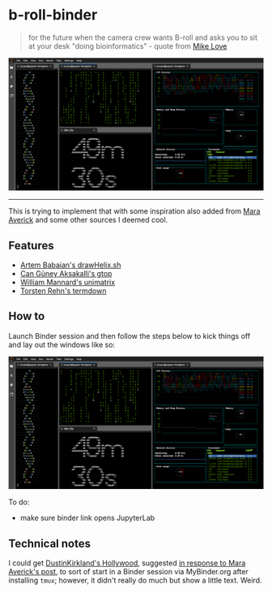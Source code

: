 # b-roll-binder


>for the future when the camera crew wants B-roll and asks you to sit at your desk "doing bioinformatics" - quote from [Mike Love](https://twitter.com/mikelove/status/1011270925868781568)

![b-roll_layout_look](imgs/sciencing_JupyterLab.png)

-----

This is trying to implement that with some inspiration also added from [Mara Averick](https://twitter.com/dataandme/status/1119027392838799361) and some other sources I deemed cool.

## Features
- [Artem Babaian's drawHelix.sh](https://github.com/bioSyntax/bioSyntax/blob/master/dev/scripts/drawHelix.sh)
- [Can Güney Aksakalli's gtop](https://github.com/aksakalli/gtop)
- [William Mannard's unimatrix](https://github.com/will8211/unimatrix)
- [Torsten Rehn's termdown](https://github.com/trehn/termdown)

## How to

Launch Binder session and then follow the steps below to kick things off and lay out the windows like so:

![b-roll_layout_look](imgs/sciencing_JupyterLab.png)

To do:
- make sure binder link opens JupyterLab



## Technical notes

I could get [DustinKirkland's Hollywood](https://github.com/dustinkirkland/hollywood), suggested [in response to Mara Averick's post](https://twitter.com/yeedle/status/1119101335238926338), to sort of start in a Binder session via MyBinder.org after installing `tmux`; however, it didn't really do much but show a little text. Weird.

